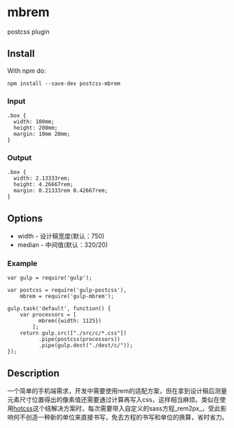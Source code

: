 # mbrem
postcss plugin

## Install

With npm do:


    npm install --save-dev postcss-mbrem


### Input


    .box {
      width: 100mm;
      height: 200mm;
      margin: 10mm 20mm;
    }


### Output


    .box {
      width: 2.13333rem;
      height: 4.26667rem;
      margin: 0.21333rem 0.42667rem;
    }


## Options

  * width - 设计稿宽度(默认：750)
  * median - 中间值(默认：320/20)

### Example


    var gulp = require('gulp');

    var postcss = require('gulp-postcss'),
        mbrem = require('gulp-mbrem');

    gulp.task('default', function() {
        var processors = [
              mbrem({width: 1125})
            ];
        return gulp.src(["./src/c/*.css"])
              .pipe(postcss(processors))
              .pipe(gulp.dest("./dest/c/"));
    });


## Description
一个简单的手机端需求，开发中需要使用rem的适配方案，但在拿到设计稿后测量元素尺寸位置得出的像素值还需要通过计算再写入css，这样相当麻烦。类似在使用[hotcss](https://github.com/imochen/hotcss)这个结解决方案时，每次需要带入自定义的sass方程_rem2px_，受此影响何不创造一种新的单位来直接书写，免去方程的书写和单位的换算，省时省力。